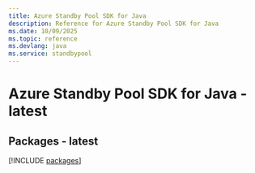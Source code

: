 ```yaml
---
title: Azure Standby Pool SDK for Java
description: Reference for Azure Standby Pool SDK for Java
ms.date: 10/09/2025
ms.topic: reference
ms.devlang: java
ms.service: standbypool
---
```

# Azure Standby Pool SDK for Java - latest
## Packages - latest
[!INCLUDE [packages](standby-pool-index.md)]